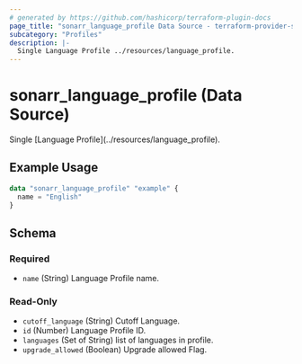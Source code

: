 ```yaml
---
# generated by https://github.com/hashicorp/terraform-plugin-docs
page_title: "sonarr_language_profile Data Source - terraform-provider-sonarr"
subcategory: "Profiles"
description: |-
  Single Language Profile ../resources/language_profile.
---
```


# sonarr_language_profile (Data Source)

<!-- subcategory:Profiles -->Single [Language Profile](../resources/language_profile).

## Example Usage

```terraform
data "sonarr_language_profile" "example" {
  name = "English"
}
```

<!-- schema generated by tfplugindocs -->
## Schema

### Required

- `name` (String) Language Profile name.

### Read-Only

- `cutoff_language` (String) Cutoff Language.
- `id` (Number) Language Profile ID.
- `languages` (Set of String) list of languages in profile.
- `upgrade_allowed` (Boolean) Upgrade allowed Flag.


